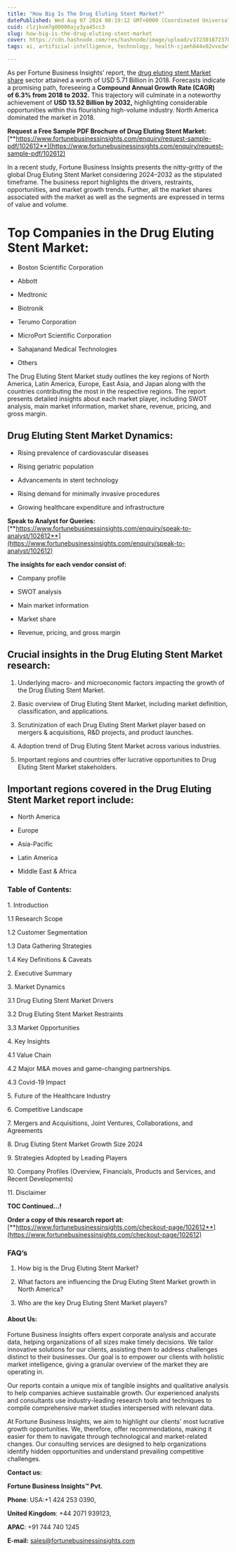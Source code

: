 ```yaml
---
title: "How Big Is The Drug Eluting Stent Market?"
datePublished: Wed Aug 07 2024 08:19:12 GMT+0000 (Coordinated Universal Time)
cuid: clzjkvm7g00000ajy3ya45cc3
slug: how-big-is-the-drug-eluting-stent-market
cover: https://cdn.hashnode.com/res/hashnode/image/upload/v1723018723787/07d4f1ab-9101-48bd-955b-ae3c80eb432d.png
tags: ai, artificial-intelligence, technology, health-cjaeh844x02vvo3wtj5r2s75q, healthcare

---
```


As per Fortune Business Insights’ report, the [drug eluting stent Market share](https://www.fortunebusinessinsights.com/drug-eluting-stent-des-market-102612) sector attained a worth of USD 5.71 Billion in 2018. Forecasts indicate a promising path, foreseeing a **Compound Annual Growth Rate (CAGR) of 6.3% from 2018 to 2032.** This trajectory will culminate in a noteworthy achievement of **USD 13.52 Billion by 2032,** highlighting considerable opportunities within this flourishing high-volume industry. North America dominated the market in 2018.

**Request a Free Sample PDF Brochure of Drug Eluting Stent Market:** [**https://www.fortunebusinessinsights.com/enquiry/request-sample-pdf/102612**](https://www.fortunebusinessinsights.com/enquiry/request-sample-pdf/102612)

In a recent study, Fortune Business Insights presents the nitty-gritty of the global Drug Eluting Stent Market considering 2024–2032 as the stipulated timeframe. The business report highlights the drivers, restraints, opportunities, and market growth trends. Further, all the market shares associated with the market as well as the segments are expressed in terms of value and volume.

# **Top Companies in the Drug Eluting Stent Market:**

* Boston Scientific Corporation
    
* Abbott
    
* Medtronic
    
* Biotronik
    
* Terumo Corporation
    
* MicroPort Scientific Corporation
    
* Sahajanand Medical Technologies
    
* Others
    

The Drug Eluting Stent Market study outlines the key regions of North America, Latin America, Europe, East Asia, and Japan along with the countries contributing the most in the respective regions. The report presents detailed insights about each market player, including SWOT analysis, main market information, market share, revenue, pricing, and gross margin.

## Drug Eluting Stent Market **Dynamics**:

* Rising prevalence of cardiovascular diseases
    
* Rising geriatric population
    
* Advancements in stent technology
    
* Rising demand for minimally invasive procedures
    
* Growing healthcare expenditure and infrastructure
    

**Speak to Analyst for Queries:** [**https://www.fortunebusinessinsights.com/enquiry/speak-to-analyst/102612**](https://www.fortunebusinessinsights.com/enquiry/speak-to-analyst/102612)

**The insights for each vendor consist of:**

* Company profile
    
* SWOT analysis
    
* Main market information
    
* Market share
    
* Revenue, pricing, and gross margin
    

## **Crucial insights in the Drug Eluting Stent Market research:**

1. Underlying macro- and microeconomic factors impacting the growth of the Drug Eluting Stent Market.
    
2. Basic overview of Drug Eluting Stent Market, including market definition, classification, and applications.
    
3. Scrutinization of each Drug Eluting Stent Market player based on mergers & acquisitions, R&D projects, and product launches.
    
4. Adoption trend of Drug Eluting Stent Market across various industries.
    
5. Important regions and countries offer lucrative opportunities to Drug Eluting Stent Market stakeholders.
    

## **Important regions covered in the Drug Eluting Stent Market report include:**

* North America
    
* Europe
    
* Asia-Pacific
    
* Latin America
    
* Middle East & Africa
    

### **Table of Contents:**

1\. Introduction

1.1 Research Scope

1.2 Customer Segmentation

1.3 Data Gathering Strategies

1.4 Key Definitions & Caveats

2\. Executive Summary

3\. Market Dynamics

3.1 Drug Eluting Stent Market Drivers

3.2 Drug Eluting Stent Market Restraints

3.3 Market Opportunities

4\. Key Insights

4.1 Value Chain

4.2 Major M&A moves and game-changing partnerships.

4.3 Covid-19 Impact

5\. Future of the Healthcare Industry

6\. Competitive Landscape

7\. Mergers and Acquisitions, Joint Ventures, Collaborations, and Agreements

8\. Drug Eluting Stent Market Growth Size 2024

9\. Strategies Adopted by Leading Players

10\. Company Profiles (Overview, Financials, Products and Services, and Recent Developments)

11\. Disclaimer

**TOC Continued…!**

**Order a copy of this research report at:** [**https://www.fortunebusinessinsights.com/checkout-page/102612**](https://www.fortunebusinessinsights.com/checkout-page/102612)

### **FAQ’s**

1. How big is the Drug Eluting Stent Market?
    
2. What factors are influencing the Drug Eluting Stent Market growth in North America?
    
3. Who are the key Drug Eluting Stent Market players?
    

#### **About Us:**

Fortune Business Insights offers expert corporate analysis and accurate data, helping organizations of all sizes make timely decisions. We tailor innovative solutions for our clients, assisting them to address challenges distinct to their businesses. Our goal is to empower our clients with holistic market intelligence, giving a granular overview of the market they are operating in.

Our reports contain a unique mix of tangible insights and qualitative analysis to help companies achieve sustainable growth. Our experienced analysts and consultants use industry-leading research tools and techniques to compile comprehensive market studies interspersed with relevant data.

At Fortune Business Insights, we aim to highlight our clients' most lucrative growth opportunities. We, therefore, offer recommendations, making it easier for them to navigate through technological and market-related changes. Our consulting services are designed to help organizations identify hidden opportunities and understand prevailing competitive challenges.

**Contact us:**

**Fortune Business Insights™ Pvt.**

**Phone**: USA:+1 424 253 0390,

**United Kingdom**: +44 2071 939123,

**APAC**: +91 744 740 1245

**E-mail:** [sales@fortunebusinessinsights.com](mailto:sales@fortunebusinessinsights.com)